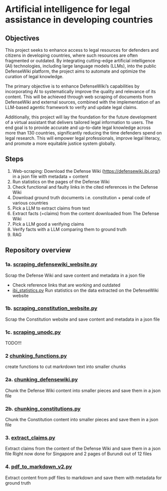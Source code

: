 # Artificial intelligence for legal assistance in developing countries

## Objectives

This project seeks to enhance access to legal resources for defenders and citizens in developing countries, where such resources are often fragmented or outdated. By integrating cutting-edge artificial intelligence (AI) technologies, including large language models (LLMs), into the public DefenseWiki platform, the project aims to automate and optimize the curation of legal knowledge.
 
The primary objective is to enhance DefenseWiki’s capabilities by incorporating AI to systematically improve the quality and relevance of its content. This will be achieved through web scraping of documents from DefenseWiki and external sources, combined with the implementation of an LLM-based agentic framework to verify and update legal claims.
 
Additionally, this project will lay the foundation for the future development of a virtual assistant that delivers tailored legal information to users. The end goal is to provide accurate and up-to-date legal knowledge across more than 130 countries, significantly reducing the time defenders spend on legal research. This will empower legal professionals, improve legal literacy, and promote a more equitable justice system globally.


## Steps

1. Web-scraping: Download the Defense Wiki (https://defensewiki.ibj.org/) in a json file with metadata + content
2. Run statistics on the pages of the Defense Wiki
3. Check functional and faulty links in the cited references in the Defense Wiki
4. Download ground truth documents i.e. constitution + penal code of various countries
5. Pick a LLM to extract claims from text
5. Extract facts (=claims) from the content downloaded from The Defense Wiki
6. Pick a LLM good a verifying claims
7. Verify facts with a LLM comparing them to ground truth
8. RAG


## Repository overview

### 1a. [scraping_defensewiki_website.py](scraping_defensewiki_website.py) 
Scrap the Defense Wiki and save content and metadata in a json file
+ Check reference links that are working and outdated
+ [ibj_statistics.py](ibj_statistics.py)
Run statistics on the data extracted on the DefenseWiki website

### 1b. [scraping_constitution_website.py](scraping_constitution_website.py)
Scrap the Constitution website and save content and metadata in a json file

### 1c. [scraping_unodc.py](scraping_unodc.py)
TODO!!!

### 2 [chunking_functions.py](chunking_functions.py)
create functions to cut markrdown text into smaller chunks

### 2a. [chunking_defensewiki.py](chunking_defensewiki.py)
Chunk the Defense Wiki content into smaller pieces and save them in a json file

### 2b. [chunking_constitutions.py](chunking_constitutions.py)
Chunk the Constitution content into smaller pieces and save them in a json file

### 3. [extract_claims.py](extract_claims.py)
Extract claims from the content of the Defense Wiki and save them in a json file
Right now done for Singapore and 2 pages of Burundi out of 12 files

### 4. [pdf_to_markdown_v2.py](pdf_to_markdown_v2.py)
Extract content from pdf files to markdown and save them with metadata for ground truth

